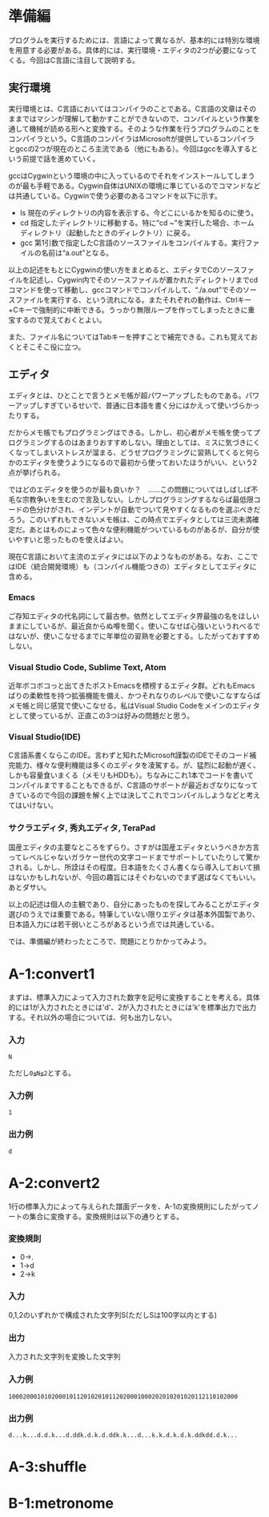 # 準備編
プログラムを実行するためには、言語によって異なるが、基本的には特別な環境を用意する必要がある。具体的には、実行環境・エディタの2つが必要になってくる。今回はC言語に注目して説明する。

## 実行環境
実行環境とは、C言語においてはコンパイラのことである。C言語の文章はそのままではマシンが理解して動かすことができないので、コンパイルという作業を通して機械が読める形へと変換する。そのような作業を行うプログラムのことをコンパイラという。C言語のコンパイラはMicrosoftが提供しているコンパイラとgccの2つが現在のところ主流である（他にもある）。今回はgccを導入するという前提で話を進めていく。

gccはCygwinという環境の中に入っているのでそれをインストールしてしまうのが最も手軽である。Cygwin自体はUNIXの環境に準じているのでコマンドなどは共通している。Cygwinで使う必要のあるコマンドを以下に示す。
* ls 現在のディレクトリの内容を表示する。今どこにいるかを知るのに使う。
* cd 指定したディレクトリに移動する。特に“cd ~”を実行した場合、ホームディレクトリ（起動したときのディレクトリ）に戻る。
* gcc 第1引数で指定したC言語のソースファイルをコンパイルする。実行ファイルの名前は“a.out”となる。

以上の記述をもとにCygwinの使い方をまとめると、エディタでCのソースファイルを記述し、Cygwin内でそのソースファイルが置かれたディレクトリまでcdコマンドを使って移動し、gccコマンドでコンパイルして、“./a.out”でそのソースファイルを実行する、という流れになる。またそれぞれの動作は、Ctrlキー+Cキーで強制的に中断できる。うっかり無限ループを作ってしまったときに重宝するので覚えておくとよい。

また、ファイル名についてはTabキーを押すことで補完できる。これも覚えておくとそこそこ役に立つ。

## エディタ
エディタとは、ひとことで言うとメモ帳が超パワーアップしたものである。パワーアップしすぎているせいで、普通に日本語を書く分にはかえって使いづらかったりする。

だからメモ帳でもプログラミングはできる。しかし、初心者がメモ帳を使ってプログラミングするのはあまりおすすめしない。理由としては、ミスに気づきにくくなってしまいストレスが溜まる、どうせプログラミングに習熟してくると何らかのエディタを使うようになるので最初から使っておいたほうがいい、という2点が挙げられる。

ではどのエディタを使うのが最も良いか？　……この問題についてはしばしば不毛な宗教争いを生むので言及しない。しかしプログラミングするならば最低限コードの色分けがされ、インデントが自動でついて見やすくなるものを選ぶべきだろう。このいずれもできないメモ帳は、この時点でエディタとしては三流未満確定だ。あとはものによって色々な便利機能がついているものがあるが、自分が使いやすいと思ったものを使えばよい。

現在C言語において主流のエディタには以下のようなものがある。なお、ここではIDE（統合開発環境）も（コンパイル機能つきの）エディタとしてエディタに含める。
### Emacs

ご存知エディタの代名詞にして最古参。依然としてエディタ界最強の名をほしいままにしているが、最近良からぬ噂を聞く。使いこなせば心強いというれべるではないが、使いこなせるまでに年単位の習熟を必要とする。したがっておすすめしない。

### Visual Studio Code, Sublime Text, Atom

近年ボコボコっと出てきたポストEmacsを標榜するエディタ群。どれもEmacsばりの柔軟性を持つ拡張機能を備え、かつそれなりのレベルで使いこなすならばメモ帳と同じ感覚で使いこなせる。私はVisual Studio Codeをメインのエディタとして使っているが、正直この3つは好みの問題だと思う。

### Visual Studio(IDE)

C言語系書くならこのIDE。言わずと知れたMicrosoft謹製のIDEでそのコード補完能力、様々な便利機能は多くのエディタを凌駕する。が、猛烈に起動が遅く、しかも容量食いまくる（メモリもHDDも）。ちなみにこれ1本でコードを書いてコンパイルまですることもできるが、C言語のサポートが最近おざなりになってきているので今回の課題を解く上では決してこれでコンパイルしようなどと考えてはいけない。

### サクラエディタ, 秀丸エディタ, TeraPad

国産エディタの主要なところをずらり。さすがは国産エディタというべきか方言ってレベルじゃないガラケー世代の文字コードまでサポートしていたりして驚かされる。しかし、所詮はその程度。日本語をたくさん書くなら導入しておいて損はないかもしれないが、今回の趣旨にはそぐわないのでまず選ばなくてもいい。あとダサい。

以上の記述は個人の主観であり、自分にあったものを探してみることがエディタ選びのうえでは重要である。特筆していない限りエディタは基本外国製であり、日本語入力には若干弱いところがあるという点では共通している。

では、準備編が終わったところで、問題にとりかかってみよう。
# A-1:convert1
まずは、標準入力によって入力された数字を記号に変換することを考える。具体的には1が入力されたときには'd'、2が入力されたときには'k'を標準出力で出力する。それ以外の場合については、何も出力しない。
### 入力

`N`

ただし`0≦N≦2`とする。

### 入力例

`1`
### 出力例

`d`

# A-2:convert2
1行の標準入力によって与えられた譜面データを、A-1の変換規則にしたがってノートの集合に変換する。変換規則は以下の通りとする。

### 変換規則
* 0->.
* 1->d
* 2->k

### 入力

0,1,2のいずれかで構成された文字列S(ただしSは100字以内とする)

### 出力

入力された文字列を変換した文字列

### 入力例

`1000200010102000101120102010112020001000202010201020112110102000`

### 出力例

`d...k...d.d.k...d.ddk.d.k.d.ddk.k...d...k.k.d.k.d.k.ddkdd.d.k...`

# A-3:shuffle

# B-1:metronome
